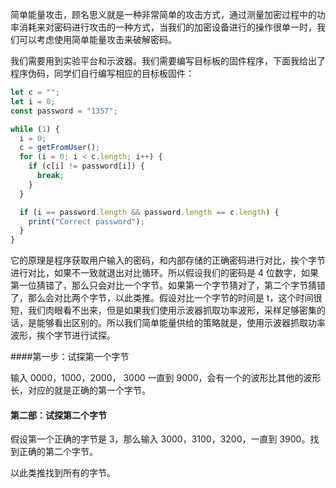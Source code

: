 简单能量攻击，顾名思义就是一种非常简单的攻击方式，通过测量加密过程中的功率消耗来对密码进行攻击的一种方式，当我们的加密设备进行的操作很单一时，我们可以考虑使用简单能量攻击来破解密码。

我们需要用到实验平台和示波器。我们需要编写目标板的固件程序，下面我给出了程序伪码，同学们自行编写相应的目标板固件：

```javascript
let c = "";
let i = 0;
const password = "1357";

while (1) {
  i = 0;
  c = getFromUser();
  for (i = 0; i < c.length; i++) {
    if (c[i] != password[i]) {
      break;
    }
  }

  if (i == password.length && password.length == c.length) {
    print("Correct password");
  }
}
```

它的原理是程序获取用户输入的密码，和内部存储的正确密码进行对比，挨个字节进行对比，如果不一致就退出对比循环。所以假设我们的密码是 4 位数字，如果第一位猜错了，那么只会对比一个字节。如果第一个字节猜对了，第二个字节猜错了，那么会对比两个字节，以此类推。假设对比一个字节的时间是 t，这个时间很短，我们肉眼看不出来，但是如果我们使用示波器抓取功率波形，采样足够密集的话，是能够看出区别的。所以我们简单能量供给的策略就是，使用示波器抓取功率波形，挨个字节进行试探。

####第一步：试探第一个字节

输入 0000，1000，2000， 3000 一直到 9000，会有一个的波形比其他的波形长，对应的就是正确的第一个字节。

#### 第二部：试探第二个字节

假设第一个正确的字节是 3，那么输入 3000，3100，3200，一直到 3900。找到正确的第二个字节。

以此类推找到所有的字节。
